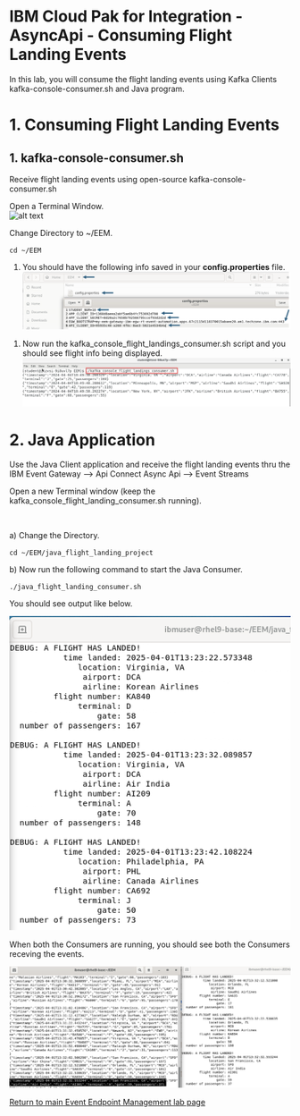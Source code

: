 
# IBM Cloud Pak for Integration - AsyncApi - Consuming Flight Landing Events

In this lab, you will consume the flight landing events using Kafka Clients kafka-console-consumer.sh and Java program.


# 1. Consuming Flight Landing Events

## 1. kafka-console-consumer.sh

Receive flight landing events using open-source kafka-console-consumer.sh

Open a Terminal Window. <br>
![alt text](./iamges/test0a.png)

Change Directory to ~/EEM. <br>


  ```
  cd ~/EEM
  ```
  <!--
  Then use gedit to edit the kafka_console_flight_landings_consumer.sh
  ![](./images/test1a.png)
-->

1. You should have the following info saved in your **config.properties** file.  
  ![](./images/test1b.png)

<!--
1. Update the *kafka_console_flight_landings_consumer.sh* with the values from EEM-info.  This screens shows all fields to update. 

    **Note:** Make sure to change the group number to your student number. 
  ![](./images/test1c.png)
-->

1. Now run the kafka_console_flight_landings_consumer.sh script and you should see flight info being displayed. 
  ![](./images/test1d.png)


# 2. Java Application

Use the Java Client application and receive the flight landing events thru the IBM Event Gateway --> Api Connect Async Api --> Event Streams<br>

Open a new Terminal window (keep the kafka_console_flight_landing_consumer.sh running).

<br>

<!--
1. First we will need to get the JKS cert for the JAVA client. 
    ```
    cd ~/EEM
    ```
    From that directory copy and paste the following command to create the JKS cert.
    ```
    ~/openjdk-22.0.2/jdk-22.0.2/bin/keytool -importkeystore -srckeystore egw-cert.p12 \
	-srcstoretype PKCS12 \
        -destkeystore egw-cert.jks \
        -deststoretype JKS \
        -srcstorepass passw0rd \
        -deststorepass passw0rd \
        -noprompt
    ```
    When done you should now have a JKS cert.
      ![](./images/test2aa.png)
-->

a) Change the Directory. <br>

```
cd ~/EEM/java_flight_landing_project
```

<!--
    Then use gedit to edit the config.properties file.  
  ![](./images/test2a.png)

1. You should still have the **EEM-info** file open.  If not open that in gedit since you will need the same details from there to updated the config.properties file.  

    Updated the config.properties file with details from your EEM-info. 

    When done **Save** your changes. 

    **Note:** Make sure to change the group number to your student number. 
  ![](./images/test2b.png)



1. Now run the following command.  Copy and paster into the terminal window and you will start to see flight landing info. 

    ```
    java -cp :jars/jackson-annotations-2.10.5.jar:jars/jackson-databind-2.10.5.1.jar:jars/slf4j-api-1.7.30.jar:jars/jackson-core-2.11.4.jar:jars/kafka-clients-2.8.0.jar: AsyncApi_Consume_Flight_Landing_Events_EEM
    ```
    ![](./images/test2c.png)
-->

b) Now run the following command to start the Java Consumer.

```
./java_flight_landing_consumer.sh
```

You should see output like below. <br>

![alt text](./images/test3a.png)


When both the Consumers are running, you should see both the Consumers receving the events. <br>

![alt text](./images/test3b.png)


[Return to main Event Endpoint Management lab page](../index.md#lab-abstracts)
